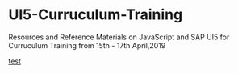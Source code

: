 # UI5-Curruculum-Training

Resources and Reference Materials on JavaScript and SAP UI5 for Curruculum Training from 15th - 17th April,2019

 <a href="www.google.com" target="_blank">test</a>
  
